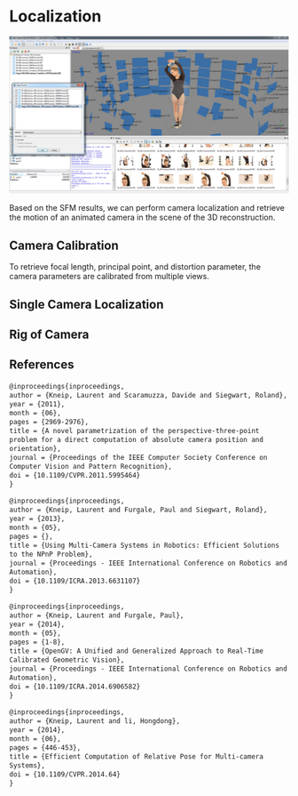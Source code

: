 # Localization

![](.gitbook/assets/posts01-multivoila.jpg)

Based on the SFM results, we can perform camera localization and retrieve the motion of an animated camera in the scene of the 3D reconstruction.

## Camera Calibration

To retrieve focal length, principal point, and distortion parameter, the camera parameters are calibrated from multiple views.

## Single Camera Localization



## Rig of Camera

## References

```text
@inproceedings{inproceedings,
author = {Kneip, Laurent and Scaramuzza, Davide and Siegwart, Roland},
year = {2011},
month = {06},
pages = {2969-2976},
title = {A novel parametrization of the perspective-three-point problem for a direct computation of absolute camera position and orientation},
journal = {Proceedings of the IEEE Computer Society Conference on Computer Vision and Pattern Recognition},
doi = {10.1109/CVPR.2011.5995464}
}
```

```text
@inproceedings{inproceedings,
author = {Kneip, Laurent and Furgale, Paul and Siegwart, Roland},
year = {2013},
month = {05},
pages = {},
title = {Using Multi-Camera Systems in Robotics: Efficient Solutions to the NPnP Problem},
journal = {Proceedings - IEEE International Conference on Robotics and Automation},
doi = {10.1109/ICRA.2013.6631107}
}
```

```text
@inproceedings{inproceedings,
author = {Kneip, Laurent and Furgale, Paul},
year = {2014},
month = {05},
pages = {1-8},
title = {OpenGV: A Unified and Generalized Approach to Real-Time Calibrated Geometric Vision},
journal = {Proceedings - IEEE International Conference on Robotics and Automation},
doi = {10.1109/ICRA.2014.6906582}
}
```

```text
@inproceedings{inproceedings,
author = {Kneip, Laurent and li, Hongdong},
year = {2014},
month = {06},
pages = {446-453},
title = {Efficient Computation of Relative Pose for Multi-camera Systems},
doi = {10.1109/CVPR.2014.64}
}
```

